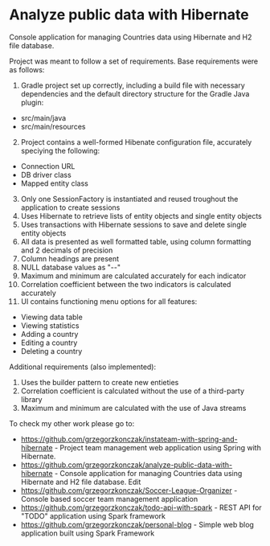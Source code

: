 # Analyze public data with Hibernate
Console application for managing Countries data using Hibernate and H2 file database.

Project was meant to follow a set of requirements. Base requirements were as follows:

1. Gradle project set up correctly, including a build file with necessary dependencies and the default directory structure for
the Gradle Java plugin:
  - src/main/java
  - src/main/resources
2. Project contains a well-formed Hibenate configuration file, accurately speciying the following:
  - Connection URL
  - DB driver class
  - Mapped entity class
3. Only one SessionFactory is instantiated and reused troughout the application to create sessions
4. Uses Hibernate to retrieve lists of entity objects and single entity objects
5. Uses transactions with Hibernate sessions to save and delete single entity objects
6. All data is presented as well formatted table, using column formatting and 2 decimals of precision
7. Column headings are present
8. NULL database values as "--"
9. Maximum and minimum are calculated accurately for each indicator
10. Correlation coefficient between the two indicators is calculated accurately
11. UI contains functioning menu options for all features:
  - Viewing data table
  - Viewing statistics
  - Adding a country
  - Editing a country
  - Deleting a country

Additional requirements (also implemented):

1. Uses the builder pattern to create new entieties
2. Correlation coefficient is calculated without the use of a third-party library
3. Maximum and minimum are calculated with the use of Java streams


To check my other work please go to:

- https://github.com/grzegorzkonczak/instateam-with-spring-and-hibernate - Project team management web application using Spring with Hibernate.
- https://github.com/grzegorzkonczak/analyze-public-data-with-hibernate - Console application for managing Countries data using Hibernate and H2 file database. Edit
- https://github.com/grzegorzkonczak/Soccer-League-Organizer - Console based soccer team management application
- https://github.com/grzegorzkonczak/todo-api-with-spark - REST API for "TODO" application using Spark framework
- https://github.com/grzegorzkonczak/personal-blog - Simple web blog application built using Spark Framework
